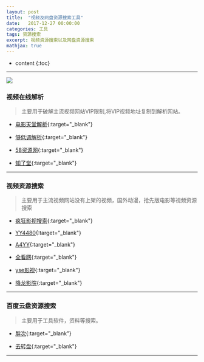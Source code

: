 ```yaml
---
layout: post
title:  "视频及网盘资源搜索工具"
date:   2017-12-27 00:00:00
categories: 工具
tags: 资源搜索
excerpt: 视频资源搜索以及网盘资源搜索
mathjax: true
---
```

* content
{:toc}
---


![](http://owlypioka.bkt.clouddn.com/H%E4%B8%80Cl.jpg)

### 视频在线解析

> 主要用于破解主流视频网站VIP限制,将VIP视频地址复制到解析网站。

- [电影天堂解析](http://www.52dytt.net/vip.html){:target="_blank"}

- [够低调解析](http://goudidiao.com/){:target="_blank"}

- [58资源网](http://lykezhan.com/vip/){:target="_blank"}

- [知了堂](http://yy.zhiliaotang.com/vip/){:target="_blank"}

---

### 视频资源搜索

> 主要用于主流视频网站没有上架的视频，国外动漫，抢先版电影等视频资源搜索

- [疯狂影视搜索](http://www.ifkdy.com/){:target="_blank"}

- [YY4480](http://aaqqy.com/){:target="_blank"}

- [A4YY](http://www.a4yy4480.com/){:target="_blank"}

- [全看网](http://www.quankan.tv/){:target="_blank"}

- [yse影视](http://www.yse123.com/){:target="_blank"}

- [降龙影院](http://xlyy100.com/){:target="_blank"}

---

### 百度云盘资源搜索

> 主要用于工具软件，资料等搜索。

- [胖次](http://www.panc.cc/){:target="_blank"}

- [去转盘](http://www.quzhuanpan.com/){:target="_blank"}

---

